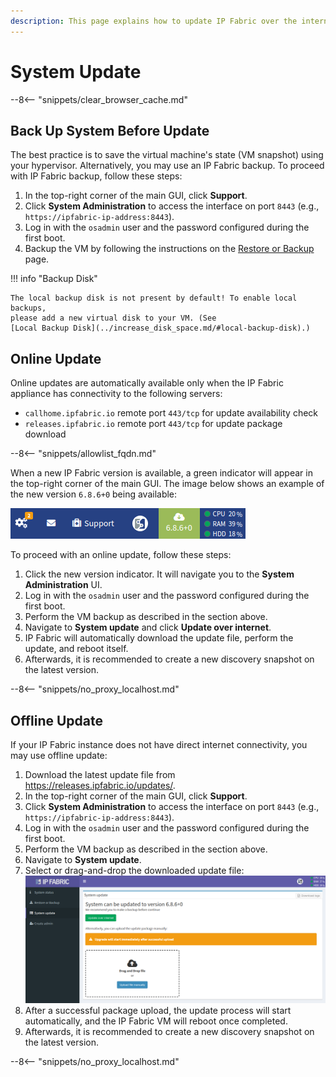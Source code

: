 ```yaml
---
description: This page explains how to update IP Fabric over the internet or using an update file.
---
```


# System Update

--8<-- "snippets/clear_browser_cache.md"

## Back Up System Before Update

The best practice is to save the virtual machine's state (VM snapshot) using
your hypervisor. Alternatively, you may use an IP Fabric backup. To proceed with
IP Fabric backup, follow these steps:

1. In the top-right corner of the main GUI, click **Support**.
2. Click **System Administration** to access the interface on port `8443` (e.g.,
   `https://ipfabric-ip-address:8443`).
3. Log in with the `osadmin` user and the password configured during the first
   boot.
4. Backup the VM by following the instructions on the
   [Restore or Backup](restore_or_backup.md) page.

!!! info "Backup Disk"

    The local backup disk is not present by default! To enable local backups,
    please add a new virtual disk to your VM. (See
    [Local Backup Disk](../increase_disk_space.md/#local-backup-disk).)

## Online Update

Online updates are automatically available only when the IP Fabric appliance has
connectivity to the following servers:

- `callhome.ipfabric.io` remote port `443/tcp` for update availability check
- `releases.ipfabric.io` remote port `443/tcp` for update package download

--8<-- "snippets/allowlist_fqdn.md"

When a new IP Fabric version is available, a green indicator will appear in the
top-right corner of the main GUI. The image below shows an example of the new
version `6.8.6+0` being available:

![New version 6.8.6+0 available](system_update_new_version.png)

To proceed with an online update, follow these steps:

1. Click the new version indicator. It will navigate you to the **System
   Administration** UI.
2. Log in with the `osadmin` user and the password configured during the first
   boot.
3. Perform the VM backup as described in the section above.
4. Navigate to **System update** and click **Update over internet**.
5. IP Fabric will automatically download the update file, perform the update,
   and reboot itself.
6. Afterwards, it is recommended to create a new discovery snapshot on the
   latest version.

--8<-- "snippets/no_proxy_localhost.md"

## Offline Update

If your IP Fabric instance does not have direct internet connectivity, you may
use offline update:

1. Download the latest update file from
   <https://releases.ipfabric.io/updates/>.
2. In the top-right corner of the main GUI, click **Support**.
3. Click **System Administration** to access the interface on port `8443` (e.g.,
   `https://ipfabric-ip-address:8443`).
4. Log in with the `osadmin` user and the password configured during the first
   boot.
5. Perform the VM backup as described in the section above.
6. Navigate to **System update**.
7. Select or drag-and-drop the downloaded update file:
   ![System update section](system_update.png)
8. After a successful package upload, the update process will start
   automatically, and the IP Fabric VM will reboot once completed.
9. Afterwards, it is recommended to create a new discovery snapshot on the
   latest version.

--8<-- "snippets/no_proxy_localhost.md"
